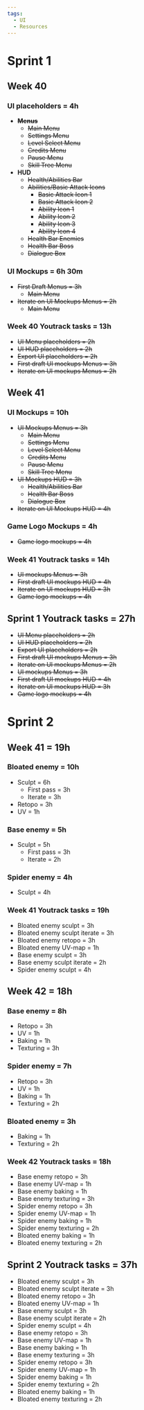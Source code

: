 ```yaml
---
tags:
  - UI
  - Resources
---
```

# Sprint 1
## Week 40
### UI placeholders = 4h
   - **~~Menus~~**
       - ~~Main Menu~~
       - ~~Settings Menu~~
       - ~~Level Select Menu~~
       - ~~Credits Menu~~
       - ~~Pause Menu~~
       -  ~~Skill Tree Menu~~
   - **HUD**
       - ~~Health/Abilities Bar~~
       - ~~Abilities/Basic Attack Icons~~
           - ~~Basic Attack Icon 1~~
           - ~~Basic Attack Icon 2~~
           - ~~Ability Icon 1~~
           - ~~Ability Icon 2~~
           - ~~Ability Icon 3~~
           - ~~Ability Icon 4~~
       - ~~Health Bar Enemies~~
       - ~~Health Bar Boss~~
       - ~~Dialogue Box~~
### UI Mockups = 6h 30m
   - ~~First Draft Menus = 3h~~			
      - ~~Main Menu~~
   - ~~Iterate on UI Mockups Menus = 2h~~
	   - ~~Main Menu~~
### Week 40 Youtrack tasks = 13h
- ~~UI Menu placeholders = 2h~~
- ~~UI HUD placeholders = 2h~~
- ~~Export UI placeholders = 2h~~
- ~~First draft UI mockups Menus = 3h~~
- ~~Iterate on UI mockups Menus = 2h~~
## Week 41
### UI Mockups = 10h
   - ~~UI Mockups Menus = 3h~~
	   - ~~Main Menu~~
	   - ~~Settings Menu~~
	   - ~~Level Select Menu~~
	   - ~~Credits Menu~~
	   - ~~Pause Menu~~
	   - ~~Skill Tree Menu~~
   - ~~UI Mockups HUD = 3h~~
       - ~~Health/Abilities Bar~~
       - ~~Health Bar Boss~~
       - ~~Dialogue Box~~
   - ~~Iterate on UI Mockups HUD = 4h~~
### Game Logo Mockups = 4h
   - ~~Game logo mockups = 4h~~
### Week 41 Youtrack tasks = 14h
- ~~UI mockups Menus = 3h~~
- ~~First draft UI mockups HUD = 4h~~
- ~~Iterate on UI mockups HUD = 3h~~
- ~~Game logo mockups = 4h~~
## Sprint 1 Youtrack tasks = 27h
- ~~UI Menu placeholders = 2h~~
- ~~UI HUD placeholders = 2h~~
- ~~Export UI placeholders = 2h~~
- ~~First draft UI mockups Menus = 3h~~
- ~~Iterate on UI mockups Menus = 2h~~
- ~~UI mockups Menus = 3h~~
- ~~First draft UI mockups HUD = 4h~~
- ~~Iterate on UI mockups HUD = 3h~~
- ~~Game logo mockups = 4h~~
# Sprint 2
## Week 41 = 19h
### Bloated enemy = 10h
- Sculpt = 6h
	- First pass = 3h
	- Iterate = 3h
- Retopo = 3h
- UV = 1h
### Base enemy = 5h
- Sculpt = 5h
	- First pass = 3h
	- Iterate = 2h
### Spider enemy = 4h
- Sculpt = 4h
### Week 41 Youtrack tasks = 19h
- Bloated enemy sculpt = 3h
- Bloated enemy sculpt iterate = 3h
- Bloated enemy retopo = 3h
- Bloated enemy UV-map = 1h
- Base enemy sculpt = 3h
- Base enemy sculpt iterate = 2h
- Spider enemy sculpt = 4h
## Week 42 = 18h
### Base enemy = 8h
- Retopo = 3h
- UV = 1h
- Baking = 1h
- Texturing = 3h
### Spider enemy = 7h
- Retopo = 3h
- UV = 1h
- Baking = 1h
- Texturing = 2h
### Bloated enemy = 3h
- Baking  = 1h
- Texturing = 2h
### Week 42 Youtrack tasks = 18h
- Base enemy retopo = 3h
- Base enemy UV-map = 1h
- Base enemy baking = 1h
- Base enemy texturing = 3h
- Spider enemy retopo = 3h
- Spider enemy UV-map = 1h
- Spider enemy baking = 1h
- Spider enemy texturing = 2h
- Bloated enemy baking = 1h
- Bloated enemy texturing = 2h
## Sprint 2 Youtrack tasks = 37h
- Bloated enemy sculpt = 3h
- Bloated enemy sculpt iterate = 3h
- Bloated enemy retopo = 3h
- Bloated enemy UV-map = 1h
- Base enemy sculpt = 3h
- Base enemy sculpt iterate = 2h
- Spider enemy sculpt = 4h
- Base enemy retopo = 3h
- Base enemy UV-map = 1h
- Base enemy baking = 1h
- Base enemy texturing = 3h
- Spider enemy retopo = 3h
- Spider enemy UV-map = 1h
- Spider enemy baking = 1h
- Spider enemy texturing = 2h
- Bloated enemy baking = 1h
- Bloated enemy texturing = 2h